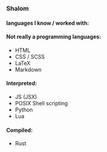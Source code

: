 ### Shalom

#### languages I know / worked with:

#### Not really a programming languages:
- HTML
- CSS / SCSS
- LaTeX
- Markdown

#### Interpreted:
- JS (JSX)
- POSIX Shell scripting
- Python
- Lua

#### Compiled:
- Rust
